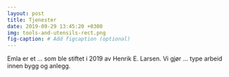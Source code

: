 ```yaml
---
layout: post
title: Tjenester
date: 2019-09-29 13:45:20 +0300
img: tools-and-utensils-rect.png
fig-caption: # Add figcaption (optional)
---
```

Emla er et ... som ble stiftet i 2019 av Henrik E. Larsen. Vi gjør ... type arbeid innen bygg og anlegg.

